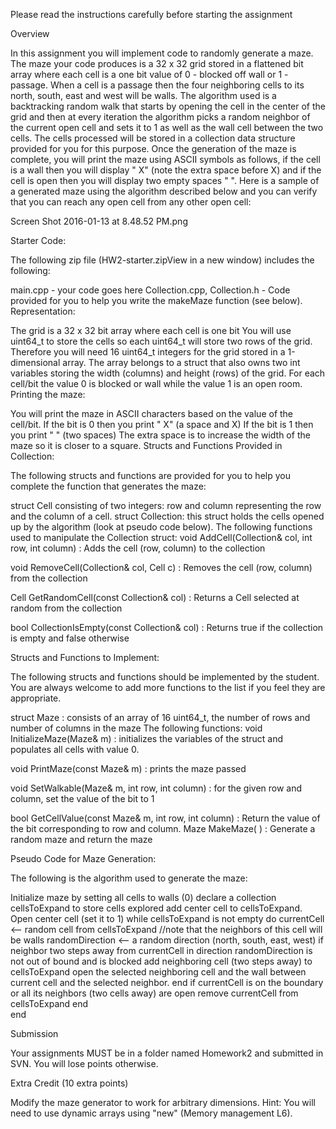 Please read the instructions carefully before starting the assignment

Overview

In this assignment you will implement code to randomly generate a maze.  The maze your code produces is a 32 x 32 grid stored in a flattened bit array where each cell is a one bit value of 0 - blocked off wall or 1 - passage.  When a cell is a passage then the four neighboring cells to its north, south, east and west will be walls.  The algorithm used is a backtracking random walk that starts by opening the cell in the center of the grid and then at every iteration the algorithm picks a random neighbor of the current open cell and sets it to 1 as well as the wall cell between the two cells.  The cells processed will be stored in a collection data structure provided for you for this purpose.  Once the generation of the maze is complete, you will print the maze using ASCII symbols as follows, if the cell is a wall then you will display " X" (note the extra space before X) and if the cell is open then you will display two empty spaces "  ".  Here is a sample of a generated maze using the algorithm described below and you can verify that you can reach any open cell from any other open cell:

Screen Shot 2016-01-13 at 8.48.52 PM.png

Starter Code:

The following zip file (HW2-starter.zipView in a new window) includes the following:

main.cpp - your code goes here
Collection.cpp, Collection.h  - Code provided for you to help you write the makeMaze function (see below).
Representation:

The grid is a 32 x 32 bit array where each cell is one bit
You will use uint64_t to store the cells so each uint64_t will store two rows of the grid.  Therefore you will need 16 uint64_t integers for the grid stored in a 1-dimensional array.
The array belongs to a struct that also owns two int variables storing the width (columns) and height (rows) of the grid.
For each cell/bit the value 0 is blocked or wall while the value 1 is an open room.
Printing the maze:

You will print the maze in ASCII characters based on the value of the cell/bit. 
If the bit is 0 then you print " X" (a space and X) 
If the bit is 1 then you print "  " (two spaces)
The extra space is to increase the width of the maze so it is closer to a square.
Structs and Functions Provided in Collection:

The following structs and functions are provided for you to help you complete the function that generates the maze:

struct Cell consisting of two integers: row and column representing the row and the column of a cell.
struct Collection: this struct holds the cells opened up by the algorithm (look at pseudo code below).
The following functions used to manipulate the Collection struct:
void AddCell(Collection& col, int row, int column) :  Adds the cell (row, column) to the collection

void RemoveCell(Collection& col, Cell c) :  Removes the cell (row, column) from the collection

Cell GetRandomCell(const Collection& col) :  Returns a Cell selected at random from the collection

bool CollectionIsEmpty(const Collection& col) : Returns true if the collection is empty and false otherwise

Structs and Functions to Implement:

The following structs and functions should be implemented by the student.  You are always welcome to add more functions to the list if you feel they are appropriate.

struct Maze : consists of an array of 16 uint64_t, the number of rows and number of columns in the maze
The following functions:
void InitializeMaze(Maze& m) : initializes the variables of the struct and populates all cells with value 0.

void PrintMaze(const Maze& m) : prints the maze passed

void SetWalkable(Maze& m, int row, int column) : for the given row and column, set the value of the bit to 1

bool GetCellValue(const Maze& m, int row, int column) : Return the value of the bit corresponding to row and column.
Maze MakeMaze( ) : Generate a random maze and return the maze

Pseudo Code for Maze Generation: 

The following is the algorithm used to generate the maze:

 Initialize maze by setting all cells to walls (0)
 declare a collection cellsToExpand to store cells explored
 add center cell to cellsToExpand.
 Open center cell (set it to 1)
 while cellsToExpand is not empty do
     currentCell <-- random cell from cellsToExpand   //note that the neighbors of this cell will be walls
     randomDirection <-- a random direction (north, south, east, west)
     if neighbor two steps away from currentCell in direction randomDirection is not out of bound and is blocked
             add neighboring cell (two steps away) to cellsToExpand
             open the selected neighboring cell and the wall between current cell and the selected neighbor. 
      end
      if currentCell is on the boundary or all its neighbors (two cells away) are open
            remove currentCell from cellsToExpand
      end     
 end 


 Submission

Your assignments MUST be in a folder named Homework2 and submitted in SVN.  You will lose points otherwise.

 Extra Credit (10 extra points)

Modify the maze generator to work for arbitrary dimensions.  Hint: You will need to use dynamic arrays using "new" (Memory management L6). 

 
